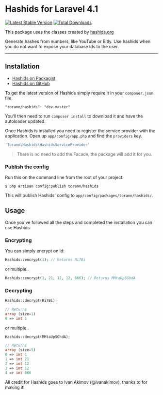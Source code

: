 # Hashids for Laravel 4.1

[![Latest Stable Version](https://poser.pugx.org/torann/hashids/v/stable.png)](https://packagist.org/packages/torann/hashids) [![Total Downloads](https://poser.pugx.org/torann/hashids/downloads.png)](https://packagist.org/packages/torann/hashids)

This package uses the classes created by [hashids.org](http://www.hashids.org/ "http://www.hashids.org/")

Generate hashes from numbers, like YouTube or Bitly. Use hashids when you do not want to expose your database ids to the user.

----------

## Installation

- [Hashids on Packagist](https://packagist.org/packages/torann/hashids)
- [Hashids on GitHub](https://github.com/torann/laravel-hashids)

To get the latest version of Hashids simply require it in your `composer.json` file.

~~~
"torann/hashids": "dev-master"
~~~

You'll then need to run `composer install` to download it and have the autoloader updated.

Once Hashids is installed you need to register the service provider with the application. Open up `app/config/app.php` and find the `providers` key.


```php
'Torann\Hashids\HashidsServiceProvider'
```

> There is no need to add the Facade, the package will add it for you.


### Publish the config

Run this on the command line from the root of your project:

	$ php artisan config:publish torann/hashids

This will publish Hashids' config to ``app/config/packages/torann/hashids/``.

## Usage

Once you've followed all the steps and completed the installation you can use Hashids.

### Encrypting

You can simply encrypt on id:

```php
Hashids::encrypt(1); // Returns Ri7Bi
```

or multiple..

```php
Hashids::encrypt(1, 21, 12, 12, 666); // Returns MMtaUpSGhdA
```

### Decrypting

```php
Hashids::decrypt(Ri7Bi);

// Returns
array (size=1)
0 => int 1
```

or multiple..

```php
Hashids::decrypt(MMtaUpSGhdA);

// Returns
array (size=5)
0 => int 1
1 => int 21
2 => int 12
3 => int 12
4 => int 666
```

All credit for Hashids goes to Ivan Akimov (@ivanakimov), thanks to for making it!